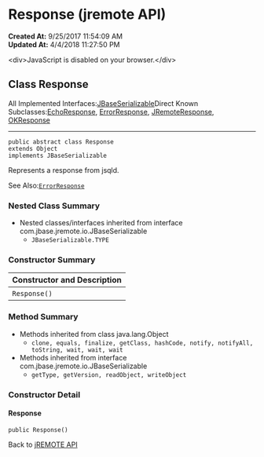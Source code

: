 # Response (jremote API)

**Created At:** 9/25/2017 11:54:09 AM  
**Updated At:** 4/4/2018 11:27:50 PM  

<!--<br>    try {<br>        if (location.href.indexOf('is-external=true') == -1) {<br>            parent.document.title="Response (jremote   API)";<br>        }<br>    }<br>    catch(err) {<br>    }<br>//-->&lt;div&gt;JavaScript is disabled on your browser.&lt;/div&gt;


## Class Response

All Implemented Interfaces:[JBaseSerializable](/39250-io/com_jbase_jremote_io_jbaseserializable "interface in com.jbase.jremote.io")Direct Known Subclasses:[EchoResponse](../../../../com/jbase/jremote/protocol/Echo/39250-io/com_jbase_jremote_io_Response "class in com.jbase.jremote.protocol"), [ErrorResponse](../../../../com/jbase/jremote/io/Error/39250-io/com_jbase_jremote_io_Response "class in com.jbase.jremote.io"), [JRemoteResponse](../../../../com/jbase/jremote/protocol/JRemote/39250-io/com_jbase_jremote_io_Response "class in com.jbase.jremote.protocol"), [OKResponse](../../../../com/jbase/jremote/io/OK/39250-io/com_jbase_jremote_io_Response "class in com.jbase.jremote.io")
* * *


```
public abstract class Response
extends Object
implements JBaseSerializable
```

Represents a response from jsqld.

See Also:[`ErrorResponse`](../../../../com/jbase/jremote/io/Error/39250-io/com_jbase_jremote_io_Response "class in com.jbase.jremote.io")

### Nested Class Summary

- Nested classes/interfaces inherited from interface com.jbase.jremote.io.JBaseSerializable
    - `JBaseSerializable.TYPE`






### Constructor Summary


| Constructor and Description<br> |
| --- |
| `Response()` <br> |






### Method Summary

- Methods inherited from class java.lang.Object
    - `clone, equals, finalize, getClass, hashCode, notify, notifyAll, toString, wait, wait, wait`
- Methods inherited from interface com.jbase.jremote.io.JBaseSerializable
    - `getType, getVersion, readObject, writeObject`

### Constructor Detail



#### Response

```
public Response()
```

Back to [jREMOTE API](com_jbase_jremote_package-summary)
